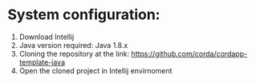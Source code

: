 # System configuration:

1. Download Intellij
2. Java version required: Java 1.8.x  
3. Cloning the repository at the link: https://github.com/corda/cordapp-template-java
4. Open the cloned project in Intellij envirnoment
 
